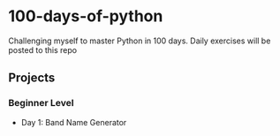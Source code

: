 # 100-days-of-python
Challenging myself to master Python in 100 days. Daily exercises will be posted to this repo

## Projects
### Beginner Level
- Day 1: Band Name Generator
